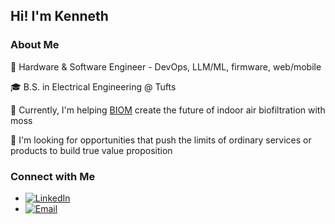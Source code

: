 <h2> Hi! I'm Kenneth </h2>

<h3> About Me </h3>

🤔 Hardware & Software Engineer - DevOps, LLM/ML, firmware, web/mobile

🎓 B.S. in Electrical Engineering @ Tufts

🌱 Currently, I'm helping [BIOM](https://biom.bio/) create the future of indoor air biofiltration with moss

💼 I'm looking for opportunities that push the limits of ordinary services or products to build true value proposition

<h3> Connect with Me </h3>
<ul>
  <li>
    <a href="https://www.linkedin.com/in/kennethpostigo"><img alt="LinkedIn" src="https://img.shields.io/badge/linkedin-violet?style=plastic"></a>
  </li>
  <li>
    <a href="mailto:postigo.kura@gmail.com"><img alt="Email" src="https://img.shields.io/badge/email-violet?style=plastic"></a>
  </li>
</ul>
